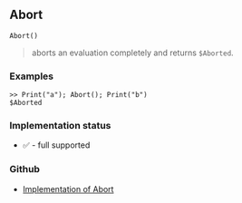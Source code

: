 ## Abort

``` 
Abort()
``` 

> aborts an evaluation completely and returns `$Aborted`.

### Examples
``` 
>> Print("a"); Abort(); Print("b")
$Aborted
``` 
 







### Implementation status

* &#x2705; - full supported

### Github

* [Implementation of Abort](https://github.com/axkr/symja_android_library/blob/master/symja_android_library/matheclipse-core/src/main/java/org/matheclipse/core/builtin/Programming.java#L145) 
